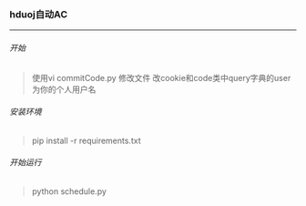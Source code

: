 ### hduoj自动AC
---
###### 开始 
> 使用vi commitCode.py 修改文件
> 改cookie和code类中query字典的user为你的个人用户名
>
###### 安装环境
> pip install -r requirements.txt
###### 开始运行  
> python schedule.py
